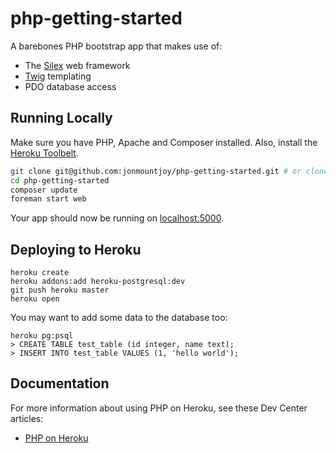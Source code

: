 # php-getting-started

A barebones PHP bootstrap app that makes use of:

* The [Silex](http://silex.sensiolabs.org/) web framework
* [Twig](http://twig.sensiolabs.org/) templating
* PDO database access

## Running Locally

Make sure you have PHP, Apache and Composer installed.  Also, install the [Heroku Toolbelt](https://toolbelt.heroku.com/).

```sh
git clone git@github.com:jonmountjoy/php-getting-started.git # or clone your own fork
cd php-getting-started
composer update
foreman start web
```

Your app should now be running on [localhost:5000](http://localhost:5000/).

## Deploying to Heroku

```
heroku create
heroku addons:add heroku-postgresql:dev
git push heroku master
heroku open
```

You may want to add some data to the database too:

```
heroku pg:psql
> CREATE TABLE test_table (id integer, name text);
> INSERT INTO test_table VALUES (1, 'hello world');
```

## Documentation

For more information about using PHP on Heroku, see these Dev Center articles:

- [PHP on Heroku](https://devcenter.heroku.com/categories/php)
